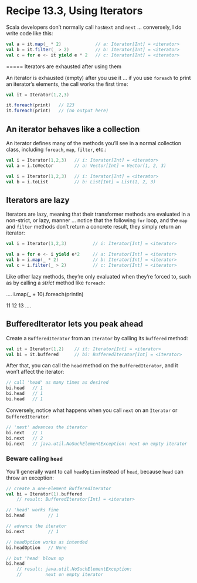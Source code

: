 # Recipe 13.3, Using Iterators


Scala developers don’t normally call `hasNext` and `next` ... conversely, I do write code like this:

```scala
val a = it.map(_ * 2)             // a: Iterator[Int] = <iterator>
val b = it.filter(_ > 2)          // b: Iterator[Int] = <iterator>
val c = for e <- it yield e * 2   // c: Iterator[Int] = <iterator>
```


===== Iterators are exhausted after using them

An iterator is exhausted (empty) after you use it ... if you use `foreach` to print an iterator’s elements, the call works the first time:

```scala
val it = Iterator(1,2,3)

it.foreach(print)   // 123
it.foreach(print)   // (no output here)
```


## An iterator behaves like a collection

An iterator defines many of the methods you’ll see in a normal collection class, including `foreach`, `map`, `filter`, etc.:

```scala
val i = Iterator(1,2,3)   // i: Iterator[Int] = <iterator>
val a = i.toVector        // a: Vector[Int] = Vector(1, 2, 3)

val i = Iterator(1,2,3)   // i: Iterator[Int] = <iterator>
val b = i.toList          // b: List[Int] = List(1, 2, 3)
```


## Iterators are lazy

Iterators are lazy, meaning that their transformer methods are evaluated in a non-strict, or lazy, manner ... notice that the following `for` loop, and the `map` and `filter` methods don’t return a concrete result, they simply return an iterator:

```scala
val i = Iterator(1,2,3)          // i: Iterator[Int] = <iterator>

val a = for e <- i yield e*2     // a: Iterator[Int] = <iterator>
val b = i.map(_ * 2)             // b: Iterator[Int] = <iterator>
val c = i.filter(_ > 2)          // c: Iterator[Int] = <iterator>
```

Like other lazy methods, they’re only evaluated when they’re forced to, such as by calling a *strict* method like `foreach`:

....
i.map(_ + 10).foreach(println)

11
12
13
....


## BufferedIterator lets you peak ahead

Create a `BufferedIterator` from an `Iterator` by calling its `buffered` method:

```scala
val it = Iterator(1,2)    // it: Iterator[Int] = <iterator>
val bi = it.buffered      // bi: BufferedIterator[Int] = <iterator>
```

After that, you can call the `head` method on the `BufferedIterator`, and it won’t affect the iterator:

```scala
// call 'head' as many times as desired
bi.head   // 1
bi.head   // 1
bi.head   // 1
```

Conversely, notice what happens when you call `next` on an `Iterator` or `BufferedIterator`:

```scala
// 'next' advances the iterator
bi.next   // 1
bi.next   // 2
bi.next   // java.util.NoSuchElementException: next on empty iterator
```


### Beware calling `head`

You’ll generally want to call `headOption` instead of `head`, because `head` can throw an exception:

```scala
// create a one-element BufferedIterator
val bi = Iterator(1).buffered
    // result: BufferedIterator[Int] = <iterator>

// 'head' works fine
bi.head         // 1

// advance the iterator
bi.next         // 1

// headOption works as intended
bi.headOption   // None

// but 'head' blows up
bi.head
    // result: java.util.NoSuchElementException: 
    //         next on empty iterator
```



